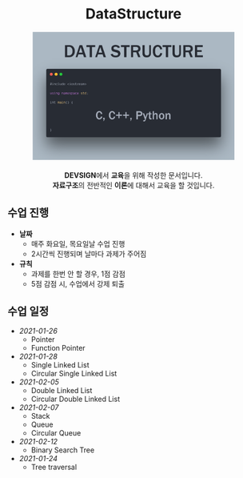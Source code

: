 <div align="center">
  <h1>DataStructure</h1>
</div>

<div align="center">
  <img src="Logo/profile.png" width=80% heigh=80%>
</div>
<br>
<div align="center">
  <strong>DEVSIGN</strong>에서 <strong>교육</strong>을 위해 작성한 문서입니다. <br>
  <strong>자료구조</strong>의 전반적인 <strong>이론</strong>에 대해서 교육을 할 것입니다.
</div>

## 수업 진행
- **날짜**
  - 매주 화요일, 목요일날 수업 진행
  - 2시간씩 진행되며 날마다 과제가 주어짐
- **규칙**
  - 과제를 한번 안 할 경우, 1점 감점
  - 5점 감점 시, 수업에서 강제 퇴출
  
## 수업 일정
- *2021-01-26*
  - Pointer
  - Function Pointer
- *2021-01-28*
  - Single Linked List
  - Circular Single Linked List
- *2021-02-05*
  - Double Linked List
  - Circular Double Linked List
- *2021-02-07*
  - Stack
  - Queue
  - Circular Queue
- *2021-02-12*
  - Binary Search Tree
- *2021-01-24*
  - Tree traversal
